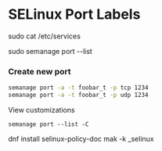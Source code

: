 # SELinux Port Labels

sudo cat /etc/services

sudo semanage port --list

### Create new port

```bash
semanage port -a -t foobar_t -p tcp 1234
semanage port -a -t foobar_t -p udp 1234
```

View customizations

`semanage port --list -C`


dnf install selinux-policy-doc
mak -k _selinux

